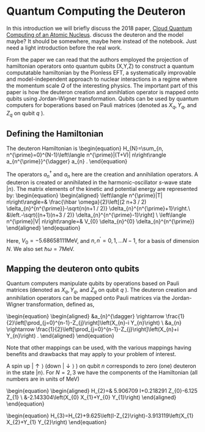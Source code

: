 # Quantum Computing the Deuteron

In this introduction we will briefly discuss the 2018 paper, [Cloud Quantum Computing of an Atomic Nucleus](https://journals.aps.org/prl/abstract/10.1103/PhysRevLett.120.210501). discuss the deuteron and the model maybe? It should be somewhere, maybe here instead of the notebook. Just need a light introduction before the real work.

From the paper we can read that the authors employed the projection of hamiltonian operators onto quantum qubits (X,Y,Z) to construct a quantum computatable hamiltonian by the Pionless EFT, a systematically improvable and model-independent approach to nuclear interactions in a regime where the momentum scale $Q$ of the interesting physics. The important part of this paper is how the deuteron creation and annihlation operator is mapped onto qubits using Jordan-Wigner transformation. Qubits can be used by quantum computers for boperations based on Pauli matrices (denoted as $X_{q}, Y_{q}$, and $Z_{q}$ on qubit $q$ ).

## Defining the Hamiltonian

The deuteron Hamiltonian is 
\begin{equation}
H_{N}=\sum_{n, n^{\prime}=0}^{N-1}\left\langle n^{\prime}|(T+V)| n\right\rangle a_{n^{\prime}}^{\dagger} a_{n} .
\end{equation}

The operators $a_{n}^{\dagger}$ and $a_{n}$ here are the creation and annihilation operators. A deuteron is created or annihilated in the harmonic-oscillator $s$-wave state $|n\rangle$. The matrix elements of the kinetic and potential energy are represented by:
\begin{equation}
\begin{aligned}
\left\langle n^{\prime}|T| n\right\rangle=& \frac{\hbar \omega}{2}\left[(2 n+3 / 2) \delta_{n}^{n^{\prime}}-\sqrt{n(n+1 / 2)} \delta_{n}^{n^{\prime}+1}\right.\\
&\left.-\sqrt{(n+1)(n+3 / 2)} \delta_{n}^{n^{\prime}-1}\right] \\
\left\langle n^{\prime}|V| n\right\rangle=& V_{0} \delta_{n}^{0} \delta_{n}^{n^{\prime}}
\end{aligned}
\end{equation}

Here, $V_{0}=-5.68658111 \mathrm{MeV}$, and $n, n^{\prime}=0,1, \ldots N-1$, for a basis of dimension $N$. We also set $\hbar \omega=7 \mathrm{MeV}$.

## Mapping the deuteron onto qubits

Quantum computers manipulate qubits by operations based on Pauli matrices (denoted as $X_{q}, Y_{q}$, and $Z_{q}$ on qubit $q$ ). The deuteron creation and annihilation operators can be mapped onto Pauli matrices via the Jordan-Wigner transformation, defined as,

\begin{equation}
\begin{aligned}
&a_{n}^{\dagger} \rightarrow \frac{1}{2}\left[\prod_{j=0}^{n-1}-Z_{j}\right]\left(X_{n}-i Y_{n}\right) \\
&a_{n} \rightarrow \frac{1}{2}\left[\prod_{j=0}^{n-1}-Z_{j}\right]\left(X_{n}+i Y_{n}\right) .
\end{aligned}
\end{equation}

Note that other mappings can be used, with the various mappings having benefits and drawbacks that may apply to your problem of interest.

A spin up $|\uparrow\rangle$ (down $|\downarrow\rangle$ ) on qubit $n$ corresponds to zero (one) deuteron in the state $|n\rangle$. For $N=2,3$ we have the components of the Hamiltonian (all numbers are in units of $\mathrm{MeV}$)

\begin{equation}
\begin{aligned}
H_{2}=& 5.906709 I+0.218291 Z_{0}-6.125 Z_{1} \\
&-2.143304\left(X_{0} X_{1}+Y_{0} Y_{1}\right)
\end{aligned}
\end{equation}

\begin{equation}
H_{3}=H_{2}+9.625\left(I-Z_{2}\right)-3.913119\left(X_{1} X_{2}+Y_{1} Y_{2}\right)
\end{equation}



